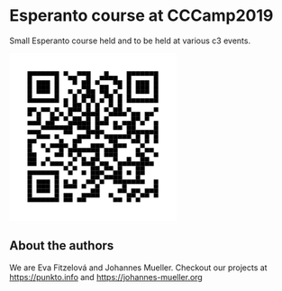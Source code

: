# Esperanto course at CCCamp2019

Small Esperanto course held and to be held at various c3 events.

![](qr-code.svg)

## About the authors

We are Eva Fitzelová and Johannes Mueller. Checkout our projects at https://punkto.info and https://johannes-mueller.org
